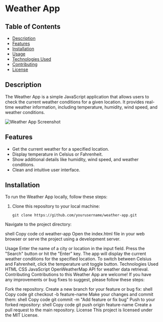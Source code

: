 # Weather App

## Table of Contents
- [Description](#description)
- [Features](#features)
- [Installation](#installation)
- [Usage](#usage)
- [Technologies Used](#technologies-used)
- [Contributing](#contributing)
- [License](#license)

## Description
The Weather App is a simple JavaScript application that allows users to check the current weather conditions for a given location. It provides real-time weather information, including temperature, humidity, wind speed, and weather conditions.

![Weather App Screenshot](screenshot.png)

## Features
- Get the current weather for a specified location.
- Display temperature in Celsius or Fahrenheit.
- Show additional details like humidity, wind speed, and weather conditions.
- Clean and intuitive user interface.

## Installation
To run the Weather App locally, follow these steps:

1. Clone this repository to your local machine:

   ```shell
   git clone https://github.com/yourusername/weather-app.git
Navigate to the project directory:

shell
Copy code
cd weather-app
Open the index.html file in your web browser or serve the project using a development server.

Usage
Enter the name of a city or location in the input field.
Press the "Search" button or hit the "Enter" key.
The app will display the current weather conditions for the specified location.
To switch between Celsius and Fahrenheit, click the temperature unit toggle button.
Technologies Used
HTML
CSS
JavaScript
OpenWeatherMap API for weather data retrieval.
Contributing
Contributions to this Weather App are welcome! If you have any improvements or bug fixes to suggest, please follow these steps:

Fork the repository.
Create a new branch for your feature or bug fix:
shell
Copy code
git checkout -b feature-name
Make your changes and commit them:
shell
Copy code
git commit -m "Add feature or fix bug"
Push to your forked repository:
shell
Copy code
git push origin feature-name
Create a pull request to the main repository.
License
This project is licensed under the MIT License.
